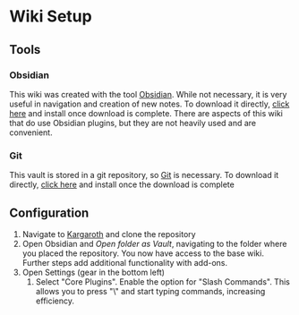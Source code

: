 # Wiki Setup
## Tools
### Obsidian
This wiki was created with the tool [Obsidian](https://obsidian.md/). While not necessary, it is very useful in navigation and creation of new notes. To download it directly, [click here](https://github.com/obsidianmd/obsidian-releases/releases/download/v1.0.3/Obsidian.1.0.3.exe) and install once download is complete. There are aspects of this wiki that do use Obsidian plugins, but they are not heavily used and are convenient. 

### Git
This vault is stored in a git repository, so [Git](https://git-scm.com/) is necessary. To download it directly, [click here](https://git-scm.com/download/win) and install once the download is complete

## Configuration
1) Navigate to [Kargaroth](https://github.com/chasemuss/Kargaroth/edit/main/README.md) and clone the repository
2) Open Obsidian and _Open folder as Vault_, navigating to the folder where you placed the repository. You now have access to the base wiki. Further steps add additional functionality with add-ons. 
3) Open Settings (gear in the bottom left)
	1) Select "Core Plugins". Enable the option for "Slash Commands". This allows you to press "\\" and start typing commands, increasing efficiency. 
